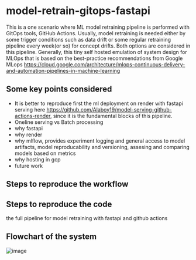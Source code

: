 # model-retrain-gitops-fastapi
This is a one scenario where ML model retraining pipeline is performed with GitOps tools, GitHub Actions. Usually, model retraining is needed either by some trigger conditions such as data drift or some regular retraining pipeline every week(or so) for concept drifts. Both options are considered in this pipeline. Generally, this tiny self hosted emulation of system design for MLOps that is based on the best-practice recommendations from Google MLops https://cloud.google.com/architecture/mlops-continuous-delivery-and-automation-pipelines-in-machine-learning
## Some key points considered ##
- It is better to reproduce first the ml deployment on render with fastapi serving here https://github.com/Alaboy19/model-serving-github-actions-render, since it is the fundamental blocks of this pipeline.
- Oneline serving vs Batch processing
- why fastapi
- why render
- why mlflow, provides experiment logging and general access to model artifacts, model reproducability and versioning, assesing and comparing models based on metrics 
- why hosting in gcp
- future work  
## Steps to reproduce the workflow ##

## Steps to reproduce the code ## 
the full pipeline for model retraining with fastapi and github actions
## Flowchart of the system ## 
![image](https://github.com/Alaboy19/model-retrain-gitops-fastapi/assets/47283347/fbc5aae8-3b17-41d4-bf90-74007c32dc69)
